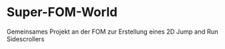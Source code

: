# Super-FOM-World
Gemeinsames Projekt an der FOM zur Erstellung eines 2D Jump and Run Sidescrollers
